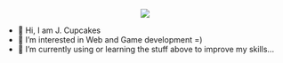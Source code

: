<p align="center">
  <a href="https://skillicons.dev">
    <img src="https://skillicons.dev/icons?i=linux,html,css,php,laravel,wordpress,mysql,sqlite,mongodb,javascript,jquery,react,nodejs,ts,godot,python,vscode,md,git,github,gitlab,stackoverflow" />
  </a>
</p>

- 👋 Hi, I am J. Cupcakes
- 👀 I’m interested in Web and Game development =)
- 🌱 I’m currently using or learning the stuff above to improve my skills...

<!---
tiagoskaterock/tiagoskaterock is a ✨ special ✨ repository because its `README.md` (this file) appears on your GitHub profile.
You can click the Preview link to take a look at your changes.
--->
